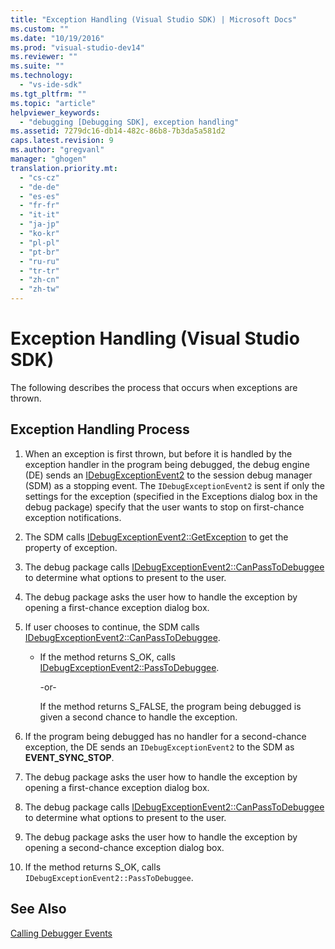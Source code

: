 ```yaml
---
title: "Exception Handling (Visual Studio SDK) | Microsoft Docs"
ms.custom: ""
ms.date: "10/19/2016"
ms.prod: "visual-studio-dev14"
ms.reviewer: ""
ms.suite: ""
ms.technology: 
  - "vs-ide-sdk"
ms.tgt_pltfrm: ""
ms.topic: "article"
helpviewer_keywords: 
  - "debugging [Debugging SDK], exception handling"
ms.assetid: 7279dc16-db14-482c-86b8-7b3da5a581d2
caps.latest.revision: 9
ms.author: "gregvanl"
manager: "ghogen"
translation.priority.mt: 
  - "cs-cz"
  - "de-de"
  - "es-es"
  - "fr-fr"
  - "it-it"
  - "ja-jp"
  - "ko-kr"
  - "pl-pl"
  - "pt-br"
  - "ru-ru"
  - "tr-tr"
  - "zh-cn"
  - "zh-tw"
---
```

# Exception Handling (Visual Studio SDK)
The following describes the process that occurs when exceptions are thrown.  
  
## Exception Handling Process  
  
1.  When an exception is first thrown, but before it is handled by the exception handler in the program being debugged, the debug engine (DE) sends an [IDebugExceptionEvent2](../extensibility/idebugexceptionevent2.md) to the session debug manager (SDM) as a stopping event. The `IDebugExceptionEvent2` is sent if only the settings for the exception (specified in the Exceptions dialog box in the debug package) specify that the user wants to stop on first-chance exception notifications.  
  
2.  The SDM calls [IDebugExceptionEvent2::GetException](../extensibility/idebugexceptionevent2--getexception.md) to get the property of exception.  
  
3.  The debug package calls [IDebugExceptionEvent2::CanPassToDebuggee](../extensibility/idebugexceptionevent2--canpasstodebuggee.md) to determine what options to present to the user.  
  
4.  The debug package asks the user how to handle the exception by opening a first-chance exception dialog box.  
  
5.  If user chooses to continue, the SDM calls [IDebugExceptionEvent2::CanPassToDebuggee](../extensibility/idebugexceptionevent2--canpasstodebuggee.md).  
  
    -   If the method returns S_OK, calls [IDebugExceptionEvent2::PassToDebuggee](../extensibility/idebugexceptionevent2--passtodebuggee.md).  
  
         -or-  
  
         If the method returns S_FALSE, the program being debugged is given a second chance to handle the exception.  
  
6.  If the program being debugged has no handler for a second-chance exception, the DE sends an `IDebugExceptionEvent2` to the SDM as **EVENT_SYNC_STOP**.  
  
7.  The debug package asks the user how to handle the exception by opening a first-chance exception dialog box.  
  
8.  The debug package calls [IDebugExceptionEvent2::CanPassToDebuggee](../extensibility/idebugexceptionevent2--canpasstodebuggee.md) to determine what options to present to the user.  
  
9. The debug package asks the user how to handle the exception by opening a second-chance exception dialog box.  
  
10. If the method returns S_OK, calls `IDebugExceptionEvent2::PassToDebuggee`.  
  
## See Also  
 [Calling Debugger Events](../extensibility/calling-debugger-events.md)